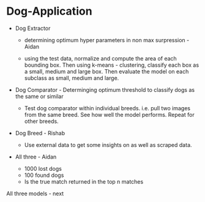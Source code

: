 # Dog-Application

 - Dog Extractor 
 	- determining optimum hyper parameters in non max surpression - Aidan

 	 - using the test data, normalize and compute the area of each bounding box.  Then using k-means - 
 	 	clustering, classify each box as a small, medium and large box.  Then evaluate the model
 	 	on each subclass as small, medium and large.


 - Dog Comparator - Determinging optimum threshold to classify dogs as the same or similar

 	- Test dog comparator within individual breeds. i.e. pull two images from the same breed. See how well 
 		the model performs.  Repeat for other breeds.

 - Dog Breed - Rishab
 	-  Use external data to get some insights on as well as scraped data.

 - All three - Aidan
 	- 1000 lost dogs
 	- 100 found dogs
 	- Is the true match returned in the top n matches


 All three models  - next 

